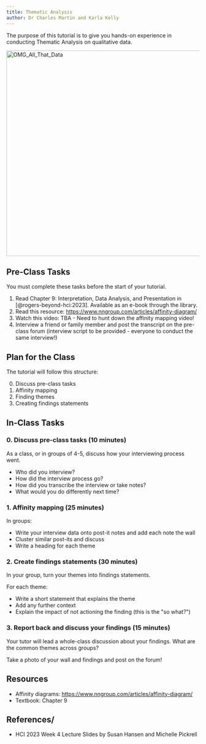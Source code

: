 ```yaml
---
title: Thematic Analysis
author: Dr Charles Martin and Karla Kelly
---
```


The purpose of this tutorial is to give you hands-on experience in conducting Thematic Analysis on qualitative data.

<img width="954" height="535" alt="OMG_All_That_Data" src="https://github.com/user-attachments/assets/acb488eb-97c8-4e35-9b80-4b7fde2fa1df" />

## Pre-Class Tasks

You must complete these tasks before the start of your tutorial.

1. Read Chapter 9: Interpretation, Data Analysis, and Presentation in [@rogers-beyond-hci:2023]. Available as an e-book through the library.
2. Read this resource: <https://www.nngroup.com/articles/affinity-diagram/>
3. Watch this video: TBA - Need to hunt down the affinity mapping video!
4. Interview a friend or family member and post the transcript on the pre-class forum (interview script to be provided - everyone to conduct the same interview!)

## Plan for the Class

The tutorial will follow this structure:

0. Discuss pre-class tasks
1. Affinity mapping
2. Finding themes
3. Creating findings statements

## In-Class Tasks

### 0. Discuss pre-class tasks (10 minutes)

As a class, or in groups of 4-5, discuss how your interviewing process went. 

- Who did you interview?
- How did the interview process go?
- How did you transcribe the interview or take notes?
- What would you do differently next time?

### 1. Affinity mapping (25 minutes)

In groups:

- Write your interview data onto post-it notes and add each note the wall
- Cluster similar post-its and discuss
- Write a heading for each theme

### 2. Create findings statements (30 minutes)

In your group, turn your themes into findings statements.

For each theme:

- Write a short statement that explains the theme
- Add any further context
- Explain the impact of not actioning the finding (this is the "so what?")

### 3. Report back and discuss your findings (15 minutes)

Your tutor will lead a whole-class discussion about your findings. What are the common themes across groups?

Take a photo of your wall and findings and post on the forum!

## Resources
- Affinity diagrams: <https://www.nngroup.com/articles/affinity-diagram/>
- Textbook: Chapter 9

## References/

- HCI 2023 Week 4 Lecture Slides by Susan Hansen and Michelle Pickrell
